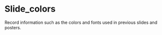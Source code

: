 # Slide_colors
Record information such as the colors and fonts used in previous slides and posters.
